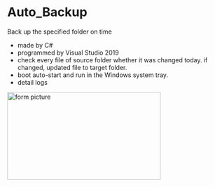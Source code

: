 # Auto_Backup
Back up the specified folder on time
* made by C#
* programmed by Visual Studio 2019
* check every file of source folder whether it was changed today. if changed, updated file to target folder.
* boot auto-start and run in the Windows system tray.
* detail logs

<img src="https://user-images.githubusercontent.com/52955281/215307709-41a08ced-e2a0-4064-8566-2bd501565956.png" 
     width = "350" height = "200" margin="20" alt="form picture" align=center />

